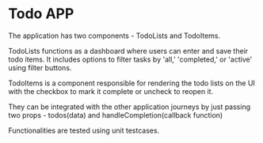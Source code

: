 # Todo APP

The application has two components - TodoLists and TodoItems.

TodoLists functions as a dashboard where users can enter and save their todo items. It includes options to filter tasks by 'all,' 'completed,' or 'active' using filter buttons.

TodoItems is a component responsible for rendering the todo lists on the UI with the checkbox to mark it complete or uncheck to reopen it.

They can be integrated with the other application journeys by just passing two props - todos(data) and handleCompletion(callback function)

Functionalities are tested using unit testcases.